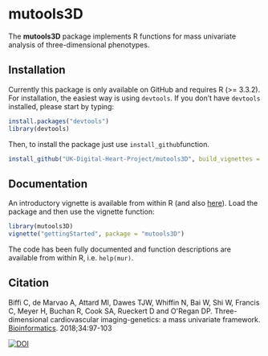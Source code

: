 
# mutools3D 

The **mutools3D** package implements R functions for mass univariate analysis of three-dimensional phenotypes. 

## Installation

Currently this package is only available on GitHub and requires R (>= 3.3.2). For installation, the easiest way is using `devtools`. If you don’t have `devtools` installed, please start by typing:

```r
install.packages("devtools")
library(devtools)
```

Then, to install the package just use `install_github`function.

```r
install_github("UK-Digital-Heart-Project/mutools3D", build_vignettes = TRUE)
```

## Documentation
An introductory vignette is available from within R (and also [here](inst/doc/gettingStarted.pdf)). Load the package and then use the vignette function:

```r
library(mutools3D)
vignette("gettingStarted", package = "mutools3D")
```

The code has been fully documented and function descriptions are available from within R, i.e. `help(mur)`.

## Citation
Biffi C, de Marvao A, Attard MI, Dawes TJW, Whiffin N, Bai W, Shi W, Francis C, Meyer H, Buchan R, Cook SA, Rueckert D and O'Regan DP. Three-dimensional cardiovascular imaging-genetics: a mass univariate framework. [Bioinformatics](https://doi.org/10.1093/bioinformatics/btx552). 2018;34:97-103

[![DOI](https://zenodo.org/badge/DOI/10.5281/zenodo.834610.svg)](https://doi.org/10.5281/zenodo.834610)
